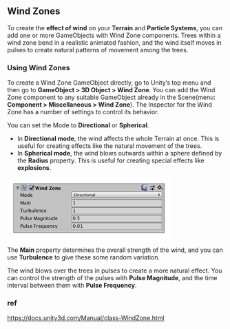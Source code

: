 ## Wind Zones
To create the **effect of wind** on your **Terrain** and **Particle Systems**, you can add one or more GameObjects with Wind Zone components. Trees within a wind zone bend in a realistic animated fashion, and the wind itself moves in pulses to create natural patterns of movement among the trees.

### Using Wind Zones
To create a Wind Zone GameObject directly, go to Unity’s top menu and then go to **GameObject > 3D Object > Wind Zone**. You can add the Wind Zone component to any suitable GameObject already in the Scene(menu: **Component > Miscellaneous > Wind Zone**). The Inspector for the Wind Zone has a number of settings to control its behavior.


You can set the Mode to **Directional** or **Spherical**.

- In **Directional mode**, the wind affects the whole Terrain at once. This is useful for creating effects like the natural movement of the trees.
- In **Spherical mode**, the wind blows outwards within a sphere defined by the **Radius** property. This is useful for creating special effects like **explosions**.

![](./img/1.7-WindZones_grey.png)

The **Main** property determines the overall strength of the wind, and you can use **Turbulence** to give these some random variation.

The wind blows over the trees in pulses to create a more natural effect. You can control the strength of the pulses with **Pulse Magnitude**, and the time interval between them with **Pulse Frequency**.

### ref
https://docs.unity3d.com/Manual/class-WindZone.html

